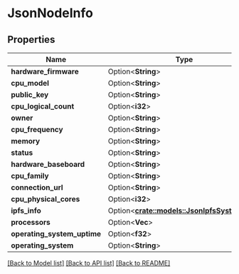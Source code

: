 # JsonNodeInfo

## Properties

Name | Type | Description | Notes
------------ | ------------- | ------------- | -------------
**hardware_firmware** | Option<**String**> |  | [optional]
**cpu_model** | Option<**String**> |  | [optional]
**public_key** | Option<**String**> |  | [optional]
**cpu_logical_count** | Option<**i32**> |  | [optional]
**owner** | Option<**String**> |  | [optional]
**cpu_frequency** | Option<**String**> |  | [optional]
**memory** | Option<**String**> |  | [optional]
**status** | Option<**String**> |  | [optional]
**hardware_baseboard** | Option<**String**> |  | [optional]
**cpu_family** | Option<**String**> |  | [optional]
**connection_url** | Option<**String**> |  | [optional]
**cpu_physical_cores** | Option<**i32**> |  | [optional]
**ipfs_info** | Option<[**crate::models::JsonIpfsSystemInfo**](json_IPFSSystemInfo.md)> |  | [optional]
**processors** | Option<**Vec<String>**> |  | [optional]
**operating_system_uptime** | Option<**f32**> |  | [optional]
**operating_system** | Option<**String**> |  | [optional]

[[Back to Model list]](../README.md#documentation-for-models) [[Back to API list]](../README.md#documentation-for-api-endpoints) [[Back to README]](../README.md)


